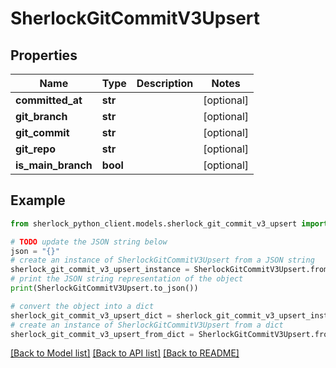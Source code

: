 # SherlockGitCommitV3Upsert


## Properties

Name | Type | Description | Notes
------------ | ------------- | ------------- | -------------
**committed_at** | **str** |  | [optional] 
**git_branch** | **str** |  | [optional] 
**git_commit** | **str** |  | [optional] 
**git_repo** | **str** |  | [optional] 
**is_main_branch** | **bool** |  | [optional] 

## Example

```python
from sherlock_python_client.models.sherlock_git_commit_v3_upsert import SherlockGitCommitV3Upsert

# TODO update the JSON string below
json = "{}"
# create an instance of SherlockGitCommitV3Upsert from a JSON string
sherlock_git_commit_v3_upsert_instance = SherlockGitCommitV3Upsert.from_json(json)
# print the JSON string representation of the object
print(SherlockGitCommitV3Upsert.to_json())

# convert the object into a dict
sherlock_git_commit_v3_upsert_dict = sherlock_git_commit_v3_upsert_instance.to_dict()
# create an instance of SherlockGitCommitV3Upsert from a dict
sherlock_git_commit_v3_upsert_from_dict = SherlockGitCommitV3Upsert.from_dict(sherlock_git_commit_v3_upsert_dict)
```
[[Back to Model list]](../README.md#documentation-for-models) [[Back to API list]](../README.md#documentation-for-api-endpoints) [[Back to README]](../README.md)


